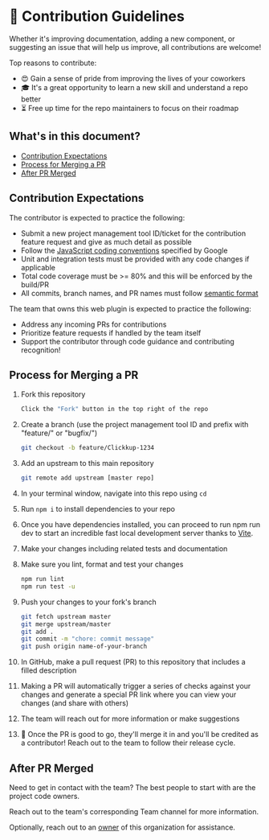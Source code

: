 
# 🤝 Contribution Guidelines

Whether it's improving documentation, adding a new component, or suggesting an
issue that will help us improve, all contributions are welcome!

Top reasons to contribute:

- 😍 Gain a sense of pride from improving the lives of your coworkers
- 🎓 It's a great opportunity to learn a new skill and understand a repo better
- ⏳ Free up time for the repo maintainers to focus on their roadmap

## What's in this document?

- [Contribution Expectations](#contribution-expectations)
- [Process for Merging a PR](#Process-for-Merging-a-PR)
- [After PR Merged](#After-PR-Merged)

## Contribution Expectations

The contributor is expected to practice the following:

- Submit a new  project management tool ID/ticket for the contribution feature request and give as much
  detail as possible
- Follow the
  [JavaScript coding conventions](https://google.github.io/styleguide/jsguide.html)
  specified by Google
- Unit and integration tests must be provided with any code changes if
  applicable
- Total code coverage must be >= 80% and this will be enforced by the build/PR
- All commits, branch names, and PR names must follow
  [semantic format](https://github.com/semantic-release/semantic-release)

The team that owns this web plugin is expected to practice the following:

- Address any incoming PRs for contributions
- Prioritize feature requests if handled by the team itself
- Support the contributor through code guidance and contributing recognition!

## Process for Merging a PR

1. Fork this repository

   ```sh
   Click the "Fork" button in the top right of the repo
   ```

1. Create a branch (use the project management tool ID and prefix with "feature/" or
   "bugfix/")

   ```sh
   git checkout -b feature/Clickkup-1234
   ```

1. Add an upstream to this main repository

   ```sh
   git remote add upstream [master repo]
   ```

1. In your terminal window, navigate into this repo using `cd`
1. Run `npm i` to install dependencies to your repo
1. Once you have dependencies installed, you can proceed to run npm run dev to start an incredible fast local development server thanks to [Vite](https://vitejs.dev/guide/).
1. Make your changes including related tests and documentation

1. Make sure you lint, format and test your changes

   ```sh
   npm run lint
   npm run test -u
   ```

1. Push your changes to your fork's branch

   ```sh
   git fetch upstream master
   git merge upstream/master
   git add .
   git commit -m "chore: commit message"
   git push origin name-of-your-branch
   ```

1. In GitHub, make a pull request (PR) to this repository that includes a filled
   description
1. Making a PR will automatically trigger a series of checks against your
   changes and generate a special PR link where you can view your changes (and
   share with others)
1. The team will reach out for more information or make suggestions
1. 🎉 Once the PR is good to go, they'll merge it in and you'll be credited as a
   contributor! Reach out to the team to follow their release cycle.

## After PR Merged

Need to get in contact with the team? The best people to start with are the
project code owners.

Reach out to the team's corresponding Team channel for more information.

Optionally, reach out to an
[owner](https://github.com/orgs/Product-Engineering-Team/people?query=role%3Aowner)
of this organization for assistance.
